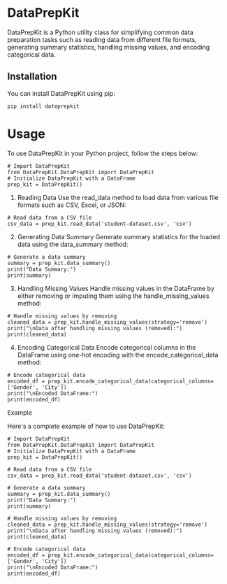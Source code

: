 # DataPrepKit

DataPrepKit is a Python utility class for simplifying common data preparation tasks such as reading data from different file formats, generating summary statistics, handling missing values, and encoding categorical data.

## Installation

You can install DataPrepKit using pip:

```
pip install dateprepkit
```

# Usage

To use DataPrepKit in your Python project, follow the steps below:

```
# Import DataPrepKit
from DataPrepKit.DataPrepKit import DataPrepKit
# Initialize DataPrepKit with a DataFrame
prep_kit = DataPrepKit()
```
1. Reading Data
Use the read_data method to load data from various file formats such as CSV, Excel, or JSON:
```
# Read data from a CSV file
csv_data = prep_kit.read_data('student-dataset.csv', 'csv')
```

2. Generating Data Summary
Generate summary statistics for the loaded data using the data_summary method:
```
# Generate a data summary
summary = prep_kit.data_summary()
print("Data Summary:")
print(summary)
```

3. Handling Missing Values
Handle missing values in the DataFrame by either removing or imputing them using the handle_missing_values method:
```
# Handle missing values by removing
cleaned_data = prep_kit.handle_missing_values(strategy='remove')
print("\nData after handling missing values (removed):")
print(cleaned_data)
```

4. Encoding Categorical Data
Encode categorical columns in the DataFrame using one-hot encoding with the encode_categorical_data method:
```
# Encode categorical data
encoded_df = prep_kit.encode_categorical_data(categorical_columns=['Gender', 'City'])
print("\nEncoded DataFrame:")
print(encoded_df)
```

Example

Here's a complete example of how to use DataPrepKit:
```
# Import DataPrepKit
from DataPrepKit.DataPrepKit import DataPrepKit
# Initialize DataPrepKit with a DataFrame
prep_kit = DataPrepKit()

# Read data from a CSV file
csv_data = prep_kit.read_data('student-dataset.csv', 'csv')

# Generate a data summary
summary = prep_kit.data_summary()
print("Data Summary:")
print(summary)

# Handle missing values by removing
cleaned_data = prep_kit.handle_missing_values(strategy='remove')
print("\nData after handling missing values (removed):")
print(cleaned_data)

# Encode categorical data
encoded_df = prep_kit.encode_categorical_data(categorical_columns=['Gender', 'City'])
print("\nEncoded DataFrame:")
print(encoded_df)
```

